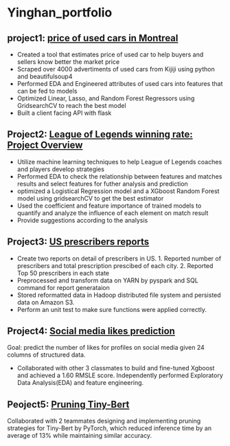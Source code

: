 # Yinghan_portfolio

## project1: [price of used cars in Montreal](https://github.com/neimali/GRM_used_car_price)

+ Created a tool that estimates price of used car to help buyers and sellers know better the market price
+ Scraped over 4000 advertiments of used cars from Kijiji using python and beautifulsoup4
+ Performed EDA and Engineered attributes of used cars into features that can be fed to models
+ Optimized Linear, Lasso, and Random Forest Regressors using GridsearchCV to reach the best model
+ Built a client facing API with flask



## Project2: [League of Legends winning rate: Project Overview](https://github.com/neimali/league-of-legends-winning-rate)
+ Utilize machine learning techniques to help League of Legends coaches and players develop strategies
+ Performed EDA to check the relationship between features and matches results and select features for futher analysis and prediction
+ optimized a Logistical Regression model and a XGboost Random Forest model using gridsearchCV to get the best estimator
+ Used the coefficient and feature importance of trained models to quantify and analyze the influence of each element on match result
+ Provide suggestions according to the analysis

## Project3: [US prescribers reports](https://github.com/neimali/PrescriberPipeline)
+ Create two reports on detail of prescribers in US. 1. Reported number of prescribers and total prescription prescibed of each city. 2. Reported Top 50 prescribers in each state
+ Preprocessed and transform data on YARN by pyspark and SQL command for report generataion 
+ Stored reformatted data in Hadoop distributed file system and persisted data on Amazon S3.
+ Perform an unit test to make sure functions were applied correctly.


## Project4: [Social media likes prediction](https://github.com/neimali/socialmedia)
Goal: predict the number of likes for profiles on social media given 24 columns of structured data.
+ Collaborated with other 3 classmates to build and fine-tuned Xgboost and achieved a 1.60 RMSLE score. Independently performed Exploratory Data Analysis(EDA) and feature engineering.


## Peoject5: [Pruning Tiny-Bert](https://github.com/neimali/ift6010/blob/main/tex/final-report.pdf)
Collaborated with 2 teammates designing and implementing pruning strategies for Tiny-Bert by PyTorch, which reduced inference time by an average of 13% while maintaining similar accuracy.
